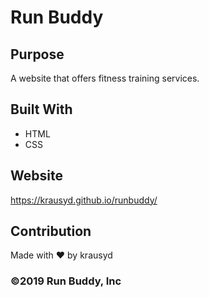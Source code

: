 # Run Buddy

## Purpose
A website that offers fitness training services.

## Built With
* HTML
* CSS

## Website
https://krausyd.github.io/runbuddy/

## Contribution
Made with ❤️ by krausyd

### ©️2019 Run Buddy, Inc